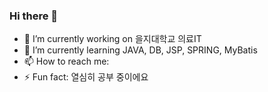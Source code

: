 ### Hi there 👋
- 🔭 I’m currently working on 을지대학교 의료IT
- 🌱 I’m currently learning JAVA, DB, JSP, SPRING, MyBatis
- 📫 How to reach me: 
- ⚡ Fun fact: 열심히 공부 중이에요

<!--
**jgy1209/jgy1209** is a ✨ _special_ ✨ repository because its `README.md` (this file) appears on your GitHub profile.

Here are some ideas to get you started:

- 🔭 I’m currently working on ...
- 🌱 I’m currently learning ...
- 👯 I’m looking to collaborate on ...
- 🤔 I’m looking for help with ...
- 💬 Ask me about ...
- 📫 How to reach me: ...
- 😄 Pronouns: ...
- ⚡ Fun fact: ...
-->
